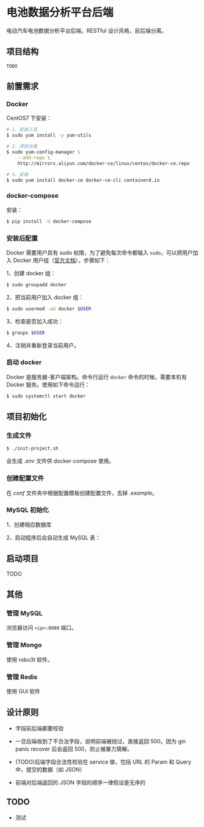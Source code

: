 # 电池数据分析平台后端

电动汽车电池数据分析平台后端，RESTful 设计风格，前后端分离。

## 项目结构

```
TODO
```

## 前置需求

### Docker

CentOS7 下安装：

```bash
# 1、安装工具
$ sudo yum install -y yum-utils

# 2、添加仓库
$ sudo yum-config-manager \
    --add-repo \
    http://mirrors.aliyun.com/docker-ce/linux/centos/docker-ce.repo

# 3、安装
$ sudo yum install docker-ce docker-ce-cli containerd.io
```

### docker-compose

安装：

```bash
$ pip install -U docker-compose
```

### 安装后配置

Docker 需要用户具有 sudo 权限，为了避免每次命令都输入 `sudo`，可以把用户加入 Docker 用户组（[官方文档](https://docs.docker.com/install/linux/linux-postinstall/#manage-docker-as-a-non-root-user)），步骤如下：

1、创建 docker 组：

```bash
$ sudo groupadd docker
```

2、把当前用户加入 docker 组：

```bash
$ sudo usermod -aG docker $USER
```

3、检查是否加入成功：

```bash
$ groups $USER
```

4、注销并重新登录当前用户。

### 启动 docker

Docker 是服务器-客户端架构。命令行运行 `docker` 命令的时候，需要本机有 Docker 服务。使用如下命令运行：

```bash
$ sudo systemctl start docker
```

## 项目初始化

### 生成文件

```bash
$ ./init-project.sh
```

会生成 *.env* 文件供 docker-compose 使用。

### 创建配置文件

在 *conf* 文件夹中根据配置模板创建配置文件，去掉 *.example*。

### MySQL 初始化

1、创建相应数据库

2、启动程序后会自动生成 MySQL 表：

## 启动项目

TODO

## 其他

### 管理 MySQL

浏览器访问 `<ip>:8080` 端口。

### 管理 Mongo

使用 robo3t 软件。

### 管理 Redis

使用 GUI 软件

## 设计原则

- 字段前后端都要校验

- 一旦后端收到了不合法字段，说明前端被绕过，直接返回 500。因为 gin panic recover 后会返回 500，防止被暴力猜解。

- (TODO)后端字段合法性校验在 service 做，包括 URL 的 Param 和 Query 中，提交的数据（如 JSON）

- 前端对后端返回的 JSON 字段的顺序一律假设是无序的

## TODO

- 测试
